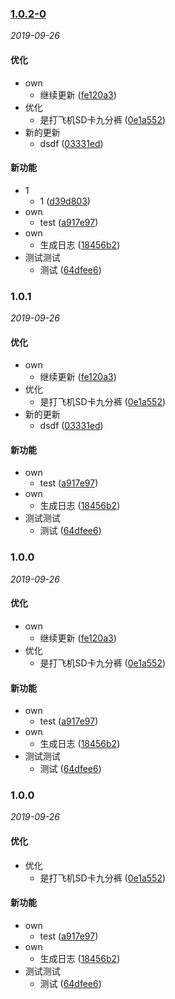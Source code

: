 
### [1.0.2-0](https://github.com/saitoChen/commit/compare/64dfee6...v1.0.2-0)

_2019-09-26_

#### 优化

- own
  - 继续更新 ([fe120a3](https://github.com/saitoChen/commit/commit/fe120a3))
- 优化
  - 是打飞机SD卡九分裤 ([0e1a552](https://github.com/saitoChen/commit/commit/0e1a552))
- 新的更新
  - dsdf ([03331ed](https://github.com/saitoChen/commit/commit/03331ed))


#### 新功能

- 1
  - 1 ([d39d803](https://github.com/saitoChen/commit/commit/d39d803))
- own
  - test ([a917e97](https://github.com/saitoChen/commit/commit/a917e97))
- own
  - 生成日志 ([18456b2](https://github.com/saitoChen/commit/commit/18456b2))
- 测试测试
  - 测试 ([64dfee6](https://github.com/saitoChen/commit/commit/64dfee6))


### 1.0.1

_2019-09-26_

#### 优化

- own
  - 继续更新 ([fe120a3](https://github.com/saitoChen/commit/commit/fe120a3))
- 优化
  - 是打飞机SD卡九分裤 ([0e1a552](https://github.com/saitoChen/commit/commit/0e1a552))
- 新的更新
  - dsdf ([03331ed](https://github.com/saitoChen/commit/commit/03331ed))


#### 新功能

- own
  - test ([a917e97](https://github.com/saitoChen/commit/commit/a917e97))
- own
  - 生成日志 ([18456b2](https://github.com/saitoChen/commit/commit/18456b2))
- 测试测试
  - 测试 ([64dfee6](https://github.com/saitoChen/commit/commit/64dfee6))


### 1.0.0

_2019-09-26_

#### 优化

- own
  - 继续更新 ([fe120a3](https://github.com/saitoChen/commit/commit/fe120a3))
- 优化
  - 是打飞机SD卡九分裤 ([0e1a552](https://github.com/saitoChen/commit/commit/0e1a552))


#### 新功能

- own
  - test ([a917e97](https://github.com/saitoChen/commit/commit/a917e97))
- own
  - 生成日志 ([18456b2](https://github.com/saitoChen/commit/commit/18456b2))
- 测试测试
  - 测试 ([64dfee6](https://github.com/saitoChen/commit/commit/64dfee6))


### 1.0.0

_2019-09-26_

#### 优化

- 优化
  - 是打飞机SD卡九分裤 ([0e1a552](https://github.com/saitoChen/commit/commit/0e1a552))


#### 新功能

- own
  - test ([a917e97](https://github.com/saitoChen/commit/commit/a917e97))
- own
  - 生成日志 ([18456b2](https://github.com/saitoChen/commit/commit/18456b2))
- 测试测试
  - 测试 ([64dfee6](https://github.com/saitoChen/commit/commit/64dfee6))

